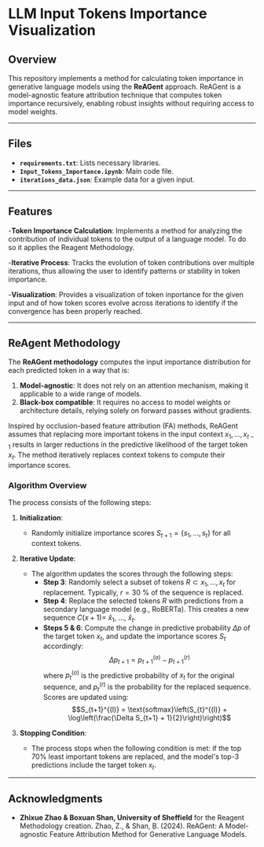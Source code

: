 # **LLM Input Tokens Importance Visualization**

## **Overview**
This repository implements a method for calculating token importance in generative language models using the **ReAGent** approach. ReAGent is a model-agnostic feature attribution technique that computes token importance recursively, enabling robust insights without requiring access to model weights.

---

## **Files**
- **`requirements.txt`**: Lists necessary libraries.
- **`Input_Tokens_Importance.ipynb`**: Main code file.
- **`iterations_data.json`**: Example data for a given input.

---

## **Features**
-**Token Importance Calculation**:
Implements a method for analyzing the contribution of individual tokens to the output of a language model. To do so it applies the Reagent Methodology.

-**Iterative Process**:
Tracks the evolution of token contributions over multiple iterations, thus allowing the user to identify patterns or stability in token importance.

-**Visualization**:
Provides a visualization of token inportance for the given input and of how token scores evolve across iterations to identify if the convergence has been properly reached.

---

## **ReAgent Methodology**
The **ReAGent methodology** computes the input importance distribution for each predicted token in a way that is:

1. **Model-agnostic**: It does not rely on an attention mechanism, making it applicable to a wide range of models.
2. **Black-box compatible**: It requires no access to model weights or architecture details, relying solely on forward passes without gradients.

Inspired by occlusion-based feature attribution (FA) methods, ReAGent assumes that replacing more important tokens in the input context $x_1, \dots, x_{t-1}$ results in larger reductions in the predictive likelihood of the target token $x_t$. The method iteratively replaces context tokens to compute their importance scores.

### Algorithm Overview

The process consists of the following steps:

1. **Initialization**:
   - Randomly initialize importance scores $S_{t+1} = \{s_1, \dots, s_{t}\}$ for all context tokens.

2. **Iterative Update**:
   - The algorithm updates the scores through the following steps:
     - **Step 3**: Randomly select a subset of tokens $R \subset x_1, \dots, x_{t}$ for replacement. Typically, $r = 30$ % of the sequence is replaced.
     - **Step 4**: Replace the selected tokens $R$ with predictions from a secondary language model (e.g., RoBERTa). This creates a new sequence $C(x+1) =$ $\hat{x}_1$, ..., $\hat{x}_t$.
     - **Steps 5 & 6**: Compute the change in predictive probability $\Delta p$ of the target token $x_t$, and update the importance scores $S_t$ accordingly:
       $$\Delta p_{t+1} = p_{t+1}^{(o)} - p_{t+1}^{(r)}$$
       where $p_t^{(o)}$ is the predictive probability of $x_t$ for the original sequence, and $p_t^{(r)}$ is the probability for the replaced sequence. Scores are updated using:
       $$S_{t+1}^{(l)} = \text{softmax}\left(S_{t}^{(l)} + \log\left(\frac{\Delta S_{t+1} + 1}{2}\right)\right)$$

3. **Stopping Condition**:
   - The process stops when the following condition is met: if the top 70% least important tokens are replaced, and the model's top-3 predictions include the target token $x_t$.

---

## **Acknowledgments**
- **Zhixue Zhao & Boxuan Shan, University of Sheffield** for the Reagent Methodology creation.
Zhao, Z., & Shan, B. (2024). ReAGent: A Model-agnostic Feature Attribution Method for Generative Language Models.

